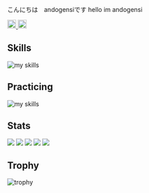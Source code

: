 こんにちは　andogensiです hello im andogensi


<p align="left">
  <a href="https://github.com/andogensi">
    <img height="20" src="https://komarev.com/ghpvc/?username=Keichan15" />
  </a>
  <a href="https://github.com/andogensi">
    <img height="20" src="https://img.shields.io/github/followers/Keichan15?label=follow&logo=github&style=flat" />
  </a>
</p>

##  Skills
<img alt="my skills" src="https://skillicons.dev/icons?theme=dark&perline=7&i=html,css,js,cpp,c," />
<br>

##  Practicing
<img alt="my skills" src="https://skillicons.dev/icons?theme=dark&perline=7&i=r,python" />
<br>

## Stats
![](http://github-profile-summary-cards.vercel.app/api/cards/profile-details?username=andoegensi&theme=gruvbox)
![](http://github-profile-summary-cards.vercel.app/api/cards/repos-per-language?username=andogensi&theme=gruvbox)
![](http://github-profile-summary-cards.vercel.app/api/cards/most-commit-language?username=andogensi&theme=gruvbox)
![](http://github-profile-summary-cards.vercel.app/api/cards/stats?username=andogensi&theme=gruvbox)
![](http://github-profile-summary-cards.vercel.app/api/cards/productive-time?username=andogensi&theme=gruvbox&utcOffset=9)

## Trophy
![trophy](https://github-profile-trophy.vercel.app/?username=Keichan15&theme=gruvbox)
